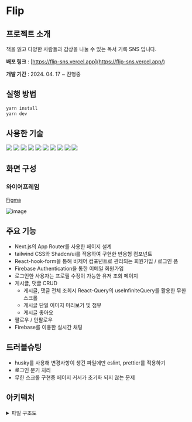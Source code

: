 # Flip

## 프로젝트 소개

책을 읽고 다양한 사람들과 감상을 나눌 수 있는 독서 기록 SNS 입니다.

**배포 링크** : [https://flip-sns.vercel.app](https://flip-sns.vercel.app/)

**개발 기간** : 2024. 04. 17 ~ 진행중

## 실행 방법

```bash
yarn install
yarn dev
```

## 사용한 기술

<img src="https://img.shields.io/badge/Next.js-000000?style=for-the-badge&logo=nextdotjs&logoColor=white"> <img src="https://img.shields.io/badge/typescript-3178C6?style=for-the-badge&logo=typescript&logoColor=white"> <img src="https://img.shields.io/badge/tailwind css-06B6D4?style=for-the-badge&logo=tailwindcss&logoColor=white"> <img src="https://img.shields.io/badge/shadcn/ui-000000?style=for-the-badge&logo=shadcnui&logoColor=white"> <img src="https://img.shields.io/badge/React Query-FF4154?style=for-the-badge&logo=reactquery&logoColor=white"> <img src="https://img.shields.io/badge/React Hook Form-EC5990?style=for-the-badge&logo=reacthookform&logoColor=white"> <img src="https://img.shields.io/badge/React bottom scroll listener-333333?style=for-the-badge&logo=&logoColor=white"> <img src="https://img.shields.io/badge/React Spinners-333333?style=for-the-badge&logo=&logoColor=white"> <img src="https://img.shields.io/badge/Firebase-FFCA28?style=for-the-badge&logo=firebase&logoColor=white"> <img src="https://img.shields.io/badge/Vercel-000000?style=for-the-badge&logo=vercel&logoColor=white">


## 화면 구성

### 와이어프레임

[Figma](https://www.figma.com/design/CG5WDoM1RIcnIICMAXanOW/%ED%94%8C%EB%A6%BDFlip!?node-id=0%3A1&t=277zBdEnce1aP19k-1)

![image](https://github.com/moondrop0816/flip/assets/87507011/e0390787-2512-4827-a1ed-eb9e6c736cdc)

## 주요 기능

- Next.js의 App Router를 사용한 페이지 설계
- tailwind CSS와 Shadcn/ui를 적용하여 구현한 반응형 컴포넌트
- React-hook-form을 통해 비제어 컴포넌트로 관리되는 회원가입 / 로그인 폼
- Firebase Authentication을 통한 이메일 회원가입
- 로그인한 사용자는 프로필 수정이 가능한 유저 조회 페이지
- 게시글, 댓글 CRUD
    - 게시글, 댓글 전체 조회시 React-Query의 useInfiniteQuery를 활용한 무한스크롤
    - 게시글 단일 이미지 미리보기 및 첨부
    - 게시글 좋아요
- 팔로우 / 언팔로우
- Firebase를 이용한 실시간 채팅

## 트러블슈팅

- husky를 사용해 변경사항이 생긴 파일에만 eslint, prettier를 적용하기
- 로그인 분기 처리
- 무한 스크롤 구현중 페이지 커서가 초기화 되지 않는 문제

## 아키텍처
<details>
<summary>파일 구조도</summary>
<div markdown="1">
  <br/>
  
```
  📦flip
   ┣ 📂app
   ┃ ┣ 📂(login)
   ┃ ┃ ┣ 📂(post)
   ┃ ┃ ┃ ┣ 📂addpost
   ┃ ┃ ┃ ┃ ┗ 📜page.tsx
   ┃ ┃ ┃ ┣ 📂editpost
   ┃ ┃ ┃ ┃ ┗ 📂[id]
   ┃ ┃ ┃ ┃ ┃ ┗ 📜page.tsx
   ┃ ┃ ┃ ┣ 📂post
   ┃ ┃ ┃ ┃ ┗ 📂[id]
   ┃ ┃ ┃ ┃ ┃ ┗ 📜page.tsx
   ┃ ┃ ┃ ┗ 📜layout.tsx
   ┃ ┃ ┣ 📂(user)
   ┃ ┃ ┃ ┣ 📂[id]
   ┃ ┃ ┃ ┃ ┣ 📂follower
   ┃ ┃ ┃ ┃ ┃ ┗ 📜page.tsx
   ┃ ┃ ┃ ┃ ┣ 📂following
   ┃ ┃ ┃ ┃ ┃ ┗ 📜page.tsx
   ┃ ┃ ┃ ┃ ┗ 📜page.tsx
   ┃ ┃ ┃ ┗ 📜layout.tsx
   ┃ ┃ ┣ 📂feed
   ┃ ┃ ┃ ┣ 📜layout.tsx
   ┃ ┃ ┃ ┗ 📜page.tsx
   ┃ ┃ ┗ 📂followingfeed
   ┃ ┃ ┃ ┣ 📜layout.tsx
   ┃ ┃ ┃ ┗ 📜page.tsx
   ┃ ┣ 📂(logout)
   ┃ ┃ ┣ 📂login
   ┃ ┃ ┃ ┗ 📜page.tsx
   ┃ ┃ ┣ 📂signup
   ┃ ┃ ┃ ┗ 📜page.tsx
   ┃ ┃ ┗ 📜layout.tsx
   ┃ ┣ 📜layout.tsx
   ┃ ┣ 📜loading.tsx
   ┃ ┗ 📜page.tsx
   ┣ 📂components
   ┃ ┣ 📂follow
   ┃ ┃ ┣ 📜btnFollow.tsx
   ┃ ┃ ┗ 📜userCard.tsx
   ┃ ┣ 📂hocs
   ┃ ┃ ┗ 📜withAuth.tsx
   ┃ ┣ 📂layout
   ┃ ┃ ┣ 📜footer.tsx
   ┃ ┃ ┗ 📜header.tsx
   ┃ ┣ 📂post
   ┃ ┃ ┣ 📜postCard.tsx
   ┃ ┃ ┣ 📜reply.tsx
   ┃ ┃ ┗ 📜replyWrapper.tsx
   ┃ ┣ 📂ui
   ┃ ┃ ┣ 📜button.tsx
   ┃ ┃ ┣ 📜card.tsx
   ┃ ┃ ┣ 📜dropdown-menu.tsx
   ┃ ┃ ┣ 📜form.tsx
   ┃ ┃ ┣ 📜input.tsx
   ┃ ┃ ┣ 📜label.tsx
   ┃ ┃ ┣ 📜tabs.tsx
   ┃ ┃ ┗ 📜textarea.tsx
   ┃ ┗ 📜icon.tsx
   ┣ 📂context
   ┃ ┣ 📜authProvider.tsx
   ┃ ┣ 📜feedProvider.tsx
   ┃ ┣ 📜followFeedProvider.tsx
   ┃ ┣ 📜loginUserInfoProvider.tsx
   ┃ ┗ 📜replyProvider.tsx
   ┣ 📂firebase
   ┃ ┗ 📜firebase.ts
   ┣ 📂hooks
   ┃ ┗ 📜useReactQuery.tsx
   ┣ 📂lib
   ┃ ┗ 📜utils.ts
   ┣ 📂public
   ┃ ┣ 📜defaultProfile.png
   ┃ ┣ 📜favicon.ico
   ┃ ┣ 📜next.svg
   ┃ ┗ 📜vercel.svg
   ┣ 📂styles
   ┃ ┗ 📜globals.css
   ┣ 📂types
   ┃ ┣ 📜post.ts
   ┃ ┗ 📜user.ts
   ┣ 📂utils
   ┃ ┗ 📜postUtil.ts
   ┣ 📜.env.local
   ┣ 📜.eslintcache
   ┣ 📜.eslintrc.json
   ┣ 📜.gitignore
   ┣ 📜.lintstagedrc.js
   ┣ 📜.prettierrc
   ┣ 📜README.md
   ┣ 📜components.json
   ┣ 📜next-env.d.ts
   ┣ 📜next.config.mjs
   ┣ 📜package.json
   ┣ 📜postcss.config.mjs
   ┣ 📜tailwind.config.ts
   ┣ 📜tsconfig.json
   ┗ 📜yarn.lock
```

</div>
</details>
    
  

